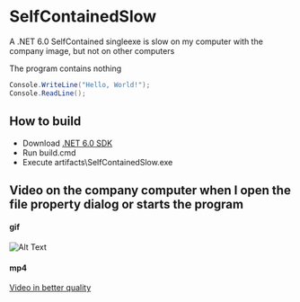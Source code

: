 # SelfContainedSlow 

A .NET 6.0 SelfContained singleexe is slow on my computer with the company image, but not on other computers

The program contains nothing

```csharp
Console.WriteLine("Hello, World!");
Console.ReadLine();
```

## How to build

* Download [.NET 6.0 SDK](https://dotnet.microsoft.com/en-us/download/dotnet/thank-you/sdk-6.0.400-windows-x64-installer)
* Run build.cmd
* Execute artifacts\SelfContainedSlow.exe


## Video on the company computer when I open the file property dialog or starts the program


#### gif
![Alt Text](https://github.com/EifelMono/SelfContainedSlow/blob/main/images/2022-08-11_22-42-24.gif)

#### mp4
[Video in better quality](https://github.com/EifelMono/SelfContainedSlow/blob/main/images/2022-08-11_22-40-35.mp4)

